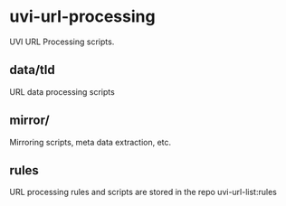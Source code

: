 # uvi-url-processing

UVI URL Processing scripts. 

## data/tld

URL data processing scripts

## mirror/

Mirroring scripts, meta data extraction, etc.

## rules

URL processing rules and scripts are stored in the repo uvi-url-list:rules
